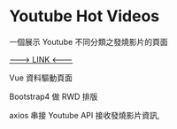 # Youtube Hot Videos

一個展示 Youtube 不同分類之發燒影片的頁面

[---> LINK <---](https://ahe99.github.io/YoutubeHotVideos)

Vue 資料驅動頁面

Bootstrap4 做 RWD 排版

axios 串接 Youtube API 接收發燒影片資訊,
